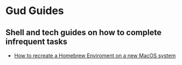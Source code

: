 
# Gud Guides

## Shell and tech guides on how to complete infrequent tasks

* [How to recreate a Homebrew Enviroment on a new MacOS system](./guides/recreate-homebrew.md)
